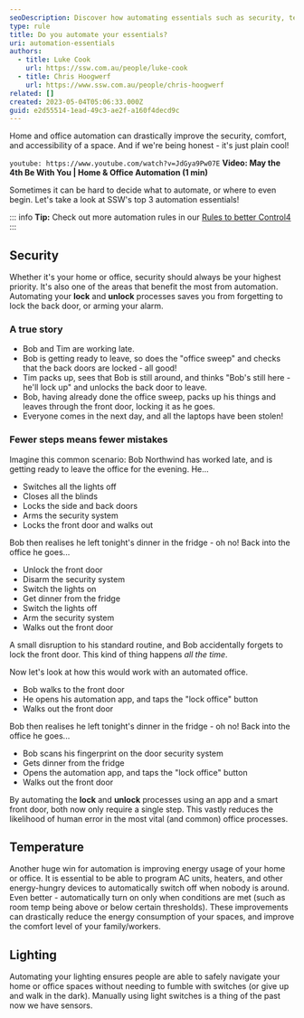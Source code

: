 ```yaml
---
seoDescription: Discover how automating essentials such as security, temperature, and lighting can revolutionize your home or office space, ensuring comfort, accessibility, and reduced energy consumption.
type: rule
title: Do you automate your essentials?
uri: automation-essentials
authors:
  - title: Luke Cook
    url: https://ssw.com.au/people/luke-cook
  - title: Chris Hoogwerf
    url: https://www.ssw.com.au/people/chris-hoogwerf
related: []
created: 2023-05-04T05:06:33.000Z
guid: e2d55514-1ead-49c3-ae2f-a160f4decd9c
---
```


Home and office automation can drastically improve the security, comfort, and accessibility of a space. And if we're being honest - it's just plain cool!

<!--endintro-->

`youtube: https://www.youtube.com/watch?v=JdGya9Pw07E`
**Video: May the 4th Be With You | Home & Office Automation (1 min)**

Sometimes it can be hard to decide what to automate, or where to even begin. Let's take a look at SSW's top 3 automation essentials!

::: info
**Tip:** Check out more automation rules in our [Rules to better Control4](/rules-to-better-control4/)
:::

## Security

Whether it's your home or office, security should always be your highest priority. It's also one of the areas that benefit the most from automation. Automating your **lock** and **unlock** processes saves you from forgetting to lock the back door, or arming your alarm.

### A true story

* Bob and Tim are working late.
* Bob is getting ready to leave, so does the "office sweep" and checks that the back doors are locked - all good!
* Tim packs up, sees that Bob is still around, and thinks "Bob's still here - he'll lock up" and unlocks the back door to leave.
* Bob, having already done the office sweep, packs up his things and leaves through the front door, locking it as he goes.
* Everyone comes in the next day, and all the laptops have been stolen!

### Fewer steps means fewer mistakes

Imagine this common scenario: Bob Northwind has worked late, and is getting ready to leave the office for the evening. He...

* Switches all the lights off
* Closes all the blinds
* Locks the side and back doors
* Arms the security system
* Locks the front door and walks out

Bob then realises he left tonight's dinner in the fridge - oh no! Back into the office he goes...

* Unlock the front door
* Disarm the security system
* Switch the lights on
* Get dinner from the fridge
* Switch the lights off
* Arm the security system
* Walks out the front door

A small disruption to his standard routine, and Bob accidentally forgets to lock the front door. This kind of thing happens _all the time_.

Now let's look at how this would work with an automated office.

* Bob walks to the front door
* He opens his automation app, and taps the "lock office" button
* Walks out the front door

Bob then realises he left tonight's dinner in the fridge - oh no! Back into the office he goes...

* Bob scans his fingerprint on the door security system
* Gets dinner from the fridge
* Opens the automation app, and taps the "lock office" button
* Walks out the front door

By automating the **lock** and **unlock** processes using an app and a smart front door, both now only require a single step. This vastly reduces the likelihood of human error in the most vital (and common) office processes.

## Temperature

Another huge win for automation is improving energy usage of your home or office. It is essential to be able to program AC units, heaters, and other energy-hungry devices to automatically switch off when nobody is around. Even better - automatically turn on only when conditions are met (such as room temp being above or below certain thresholds). These improvements can drastically reduce the energy consumption of your spaces, and improve the comfort level of your family/workers.

## Lighting

Automating your lighting ensures people are able to safely navigate your home or office spaces without needing to fumble with switches (or give up and walk in the dark). Manually using light switches is a thing of the past now we have sensors.
